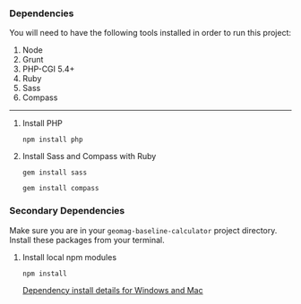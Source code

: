 ### Dependencies ###
You will need to have the following tools installed in order to run this project:

1. Node
  1. Grunt
  1. PHP-CGI 5.4+
1. Ruby
  1. Sass
  1. Compass

---
1. Install PHP

    `npm install php`

1. Install Sass and Compass with Ruby

    `gem install sass`

    `gem install compass`

### Secondary Dependencies ###
Make sure you are in your `geomag-baseline-calculator` project directory.
Install these packages from your terminal.

1. Install local npm modules

   ```npm install```

   [Dependency install details for Windows and Mac](readme_dependency_install_specifics.md)
